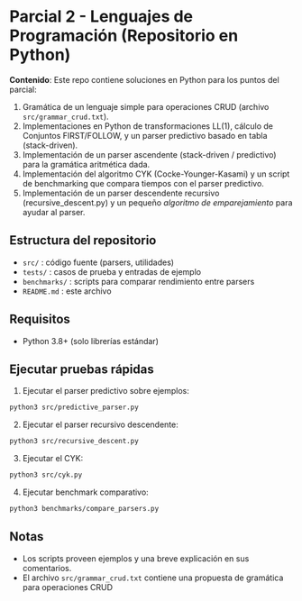 # Parcial 2 - Lenguajes de Programación (Repositorio en Python)

**Contenido**: Este repo contiene soluciones en Python para los puntos del parcial:
1. Gramática de un lenguaje simple para operaciones CRUD (archivo `src/grammar_crud.txt`).
2. Implementaciones en Python de transformaciones LL(1), cálculo de Conjuntos FIRST/FOLLOW, y un parser predictivo basado en tabla (stack-driven).
3. Implementación de un parser ascendente (stack-driven / predictivo) para la gramática aritmética dada.
4. Implementación del algoritmo CYK (Cocke-Younger-Kasami) y un script de benchmarking que compara tiempos con el parser predictivo.
5. Implementación de un parser descendente recursivo (recursive_descent.py) y un pequeño *algoritmo de emparejamiento* para ayudar al parser.

## Estructura del repositorio
- `src/` : código fuente (parsers, utilidades)
- `tests/` : casos de prueba y entradas de ejemplo
- `benchmarks/` : scripts para comparar rendimiento entre parsers
- `README.md` : este archivo

## Requisitos
- Python 3.8+ (solo librerías estándar)

## Ejecutar pruebas rápidas
1. Ejecutar el parser predictivo sobre ejemplos:
```bash
python3 src/predictive_parser.py
```
2. Ejecutar el parser recursivo descendente:
```bash
python3 src/recursive_descent.py
```
3. Ejecutar el CYK:
```bash
python3 src/cyk.py
```
4. Ejecutar benchmark comparativo:
```bash
python3 benchmarks/compare_parsers.py
```

## Notas
- Los scripts proveen ejemplos y una breve explicación en sus comentarios.
- El archivo `src/grammar_crud.txt` contiene una propuesta de gramática para operaciones CRUD
